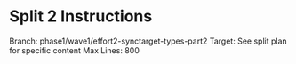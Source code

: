 # Split 2 Instructions
Branch: phase1/wave1/effort2-synctarget-types-part2
Target: See split plan for specific content
Max Lines: 800
